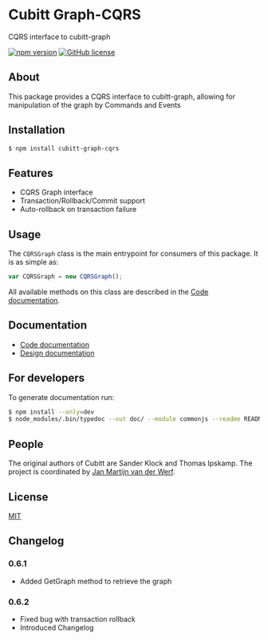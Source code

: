 # Cubitt Graph-CQRS
CQRS interface to cubitt-graph

[![npm version](https://badge.fury.io/js/cubitt-graph-cqrs.svg)](https://badge.fury.io/js/cubitt-graph-cqrs)
[![GitHub license](https://img.shields.io/badge/license-MIT-blue.svg)](https://raw.githubusercontent.com/uu-cubitt/graph/master/LICENSE)

## About

This package provides a CQRS interface to cubitt-graph, allowing for manipulation of the graph by Commands and Events

## Installation

```bash
$ npm install cubitt-graph-cqrs
```

## Features

* CQRS Graph interface
* Transaction/Rollback/Commit support
* Auto-rollback on transaction failure

## Usage

The ```CQRSGraph``` class is the main entrypoint for consumers of this package. It is as simple as:

```javascript
var CQRSGraph = new CQRSGraph();
```
All available methods on this class are described in the [Code documentation](https://uu-cubitt.github.io/graph-cqrs/).


## Documentation

* [Code documentation](https://uu-cubitt.github.io/graph-cqrs/)
* [Design documentation](https://uu-cubitt.github.io/graph-cqrs/design/)

## For developers

To generate documentation run:
```bash
$ npm install --only=dev
$ node_modules/.bin/typedoc --out doc/ --module commonjs --readme README.md --target ES5 --mode file src/
```

## People

The original authors of Cubitt are Sander Klock and Thomas Ipskamp. The project is coordinated by [Jan Martijn van der Werf](http://www.uu.nl/staff/JMEMvanderWerf).

## License

[MIT](LICENSE)

## Changelog

### 0.6.1
- Added GetGraph method to retrieve the graph

### 0.6.2
- Fixed bug with transaction rollback
- Introduced Changelog

